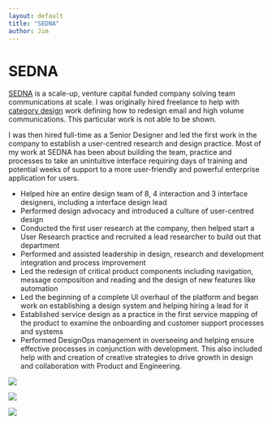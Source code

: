 ```yaml
---
layout: default
title: "SEDNA"
author: Jim
---
```


# SEDNA

[SEDNA](https://www.sedna.com) is a scale-up, venture capital funded company solving team communications at scale. I was originally hired freelance to help with [category design](https://en.wikipedia.org/wiki/Category_design) work defining how to redesign email and high volume communications. This particular work is not able to be shown.

I was then hired full-time as a Senior Designer and led the first work in the company to establish a user-centred research and design practice. Most of my work at SEDNA has been about building the team, practice and processes to take an unintuitive interface requiring days of training and potential weeks of support to a more user-friendly and powerful enterprise application for users.

* Helped hire an entire design team of 8, 4 interaction and 3 interface designers, including a interface design lead
* Performed design advocacy and introduced a culture of user-centred design
* Conducted the first user research at the company, then helped start a User Research practice and recruited a lead researcher to build out that department
* Performed and assisted leadership in design, research and development integration and process improvement
* Led the redesign of critical product components including navigation, message composition and reading and the design of new features like automation
* Led the beginning of a complete UI overhaul of the platform and began work on establishing a design system and helping hiring a lead for it
* Established service design as a practice in the first service mapping of the product to examine the onboarding and customer support processes and systems
* Performed DesignOps management in overseeing and helping ensure effective processes in conjunction with development. This also included help with and creation of creative strategies to drive growth in design and collaboration with Product and Engineering.

![]({{site.url}}assets/images/sedna-4.png)

![]({{site.url}}assets/images/sedna-5.png)

![]({{site.url}}assets/images/sedna-6.jpg)
